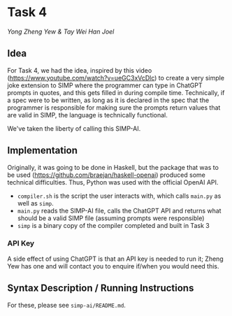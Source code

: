 # Task 4

*Yong Zheng Yew & Tay Wei Han Joel*

## Idea
For Task 4, we had the idea, inspired by this video (https://www.youtube.com/watch?v=ueGC3xVcDlc) to create a very simple joke extension to SIMP where the programmer can type in ChatGPT prompts in quotes, and this gets filled in during compile time. Technically, if a spec were to be written, as long as it is declared in the spec that the programmer is responsible for making sure the prompts return values that are valid in SIMP, the language is technically functional.

We've taken the liberty of calling this SIMP-AI.

## Implementation

Originally, it was going to be done in Haskell, but the package that was to be used (https://github.com/braejan/haskell-openai) produced some technical difficulties. Thus, Python was used with the official OpenAI API.

- `compiler.sh` is the script the user interacts with, which calls `main.py` as well as `simp`.
- `main.py` reads the SIMP-AI file, calls the ChatGPT API and returns what should be a valid SIMP file (assuming prompts were responsible)
- `simp` is a binary copy of the compiler completed and built in Task 3

### API Key
A side effect of using ChatGPT is that an API key is needed to run it; Zheng Yew has one and will contact you to enquire if/when you would need this.

## Syntax Description / Running Instructions

For these, please see `simp-ai/README.md`.
